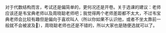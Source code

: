 对于代数结构而言，考试还是偏简单的，更何况还是开卷。关于选课的建议：老师应该还是韦宝典老师以及周晓聪老师吧；我觉得两个老师差距都不太大，不过韦宝典老师会比较有趣但是偏向于喜欢叫人（所以你如果不认识他，或者不坐太靠前一般就不会被波及🤗），周晓聪老师也还是不错的，所以大家也是随便选就可以了。
